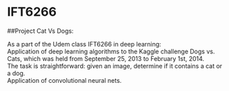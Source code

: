 # IFT6266
##Project Cat Vs Dogs:

As a part of the Udem class IFT6266 in deep learning:<br />
Application of deep learning algorithms to the Kaggle challenge Dogs vs. Cats, which was held from September 25, 2013 to February 1st, 2014.<br />
The task is straightforward: given an image, determine if it contains a cat or a dog.<br />
Application of convolutional neural nets.